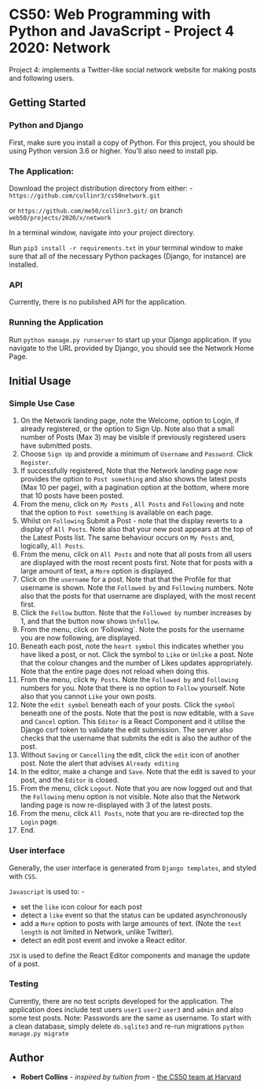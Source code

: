 # CS50: Web Programming with Python and JavaScript - Project 4 2020: Network

Project 4: implements a Twitter-like social network website for making posts and following users.

## Getting Started

### Python and Django

First, make sure you install a copy of Python. For this project, you should be using Python version 3.6 or higher.
You’ll also need to install pip.

### The Application:

Download the project distribution directory from either: -
  `https://github.com/collinr3/cs50network.git`
  
  or
  `https://github.com/me50/collinr3.git/` on branch `web50/projects/2020/x/network`

In a terminal window, navigate into your project directory.

Run `pip3 install -r requirements.txt` in your terminal window to make sure that all of the necessary Python packages (Django, for instance) are installed.

### API

Currently, there is no published API for the application.

### Running the Application

Run `python manage.py runserver` to start up your Django application.
If you navigate to the URL provided by Django, you should see the Network Home Page.

## Initial Usage

### Simple Use Case
1. On the Network landing page, note the Welcome, option to Login, if already registered, or the option to Sign Up. Note also that a small number of Posts (Max 3) may be visible if previously registered users have submitted posts.
2. Choose `Sign Up` and provide a minimum of `Username` and `Password`. Click `Register`.
3. If successfully registered, Note that the Network landing page now provides the option to `Post something` and also shows the latest posts (Max 10 per page), with a pagination option at the bottom, where more that 10 posts have been posted.
4. From the menu, click on `My Posts` , `All Posts` and `Following` and note that the option to `Post something` is available on each page.
5. Whilst on `Following` Submit a Post - note that  the display reverts to a display of `All Posts`. Note also that your new post appears at the top of the Latest Posts list. The same behaviour occurs on `My Posts` and, logically,  `All Posts`.
6. From the menu, click on `All Posts` and note that all posts from all users are displayed with the most recent posts first. Note that for posts with a large amount of text, a `More` option is displayed.
7. Click on the `username` for a post. Note that that the Profile for that username is shown. Note the `Followed by` and `Following`  numbers. Note also that the posts for that username are displayed, with the most recent first.
8. Click the `Follow` button. Note that the `Followed by` number increases by 1, and that the button now shows `Unfollow`.
9. From the menu, click on ‘Following`. Note the posts for the username you are now following, are displayed.
10. Beneath each post, note the `heart symbol` this indicates whether you have liked a post, or not. Click the symbol to `Like` or `Unlike` a post. Note that the colour changes and the number of Likes updates appropriately. Note that the entire page  does not reload when doing this.
11. From the menu, click `My Posts`. Note the `Followed by` and `Following`  numbers for you. Note that there is no option to `Follow` yourself. Note also that you cannot `Like` your own posts.
12. Note the `edit symbol` beneath each of your posts. Click the `symbol` beneath one of the posts. Note that the post is now editable, with a `Save` and `Cancel` option. This `Editor` is a React Component and it utilise the Django csrf token to validate the edit submission. The server also checks that the username that submits the edit is also the author of the post. 
13. Without `Saving` or `Cancelling` the edit, click the `edit` icon of another post. Note the alert that advises `Already editing`
14. In the editor, make a change and `Save`. Note that the edit is saved to your post, and the `Editor` is closed.
15. From the menu, click `Logout`. Note that you are now logged out and that the `Following` menu option is not visible. Note also that the Network landing page is now re-displayed with 3 of the latest posts.
16. From the menu, click `All Posts`, note that you are re-directed top the `Login` page.
17. End.

### User interface

Generally, the user interface is generated from `Django templates`, and styled with `CSS`.

`Javascript` is used to: -
* set the `like` icon colour for each post
* detect a `like` event so that the status can be updated asynchronously
* add a `More` option to posts with large amounts of text. (Note the `text length` is not limited in Network, unlike Twitter).
* detect an edit post event and invoke a React editor.
    
`JSX` is used to define the React Editor components and manage the update of a post. 

### Testing

Currently, there are no test scripts developed for the application.
The application does include test users `user1` `user2` `user3` and `admin` and also some test posts.
Note: Passwords are the same as username.
To start with a clean database, simply delete `db.sqlite3` and re-run migrations `python manage.py migrate`


## Author

* **Robert Collins** - *inspired by tuition from* - [the CS50 team at Harvard](https://cs50.harvard.edu/web/)